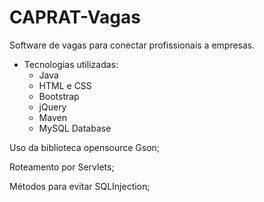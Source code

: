 # CAPRAT-Vagas
Software de vagas para conectar profissionais a empresas.  

* Tecnologias utilizadas: 
  * Java 
  * HTML e CSS 
  * Bootstrap 
  * jQuery 
  * Maven 
  * MySQL Database 
  
Uso da biblioteca opensource Gson;  

Roteamento por Servlets;  

Métodos para evitar SQLInjection;
